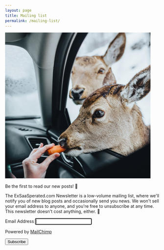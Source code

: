 ```yaml
---
layout: page
title: Mailing list
permalink: /mailing-list/
---
```


<div class="deerbox">
    <img src="/images/carrot-deer.jpg" class="deardeer">
</div>

Be the first to read our new posts! 🥕

The ExSaaSperated.com Newsletter is a low-volume mailing list, where
we'll notify you of new blog posts and occasionally send you news.  We
won't sell your email address to anyone, and you're free to
unsubscribe at any time.  This newsletter doesn't cost anything,
either. 🤑

<!-- Begin Mailchimp Signup Form -->
<div id="mc_embed_signup">
<form action="https://hosposafe.us10.list-manage.com/subscribe/post?u=338df644da9bec2486e8bae32&amp;id=950809262c" method="post" id="mc-embedded-subscribe-form" name="mc-embedded-subscribe-form" class="validate" target="_blank" novalidate>
    <div id="mc_embed_signup_scroll">

<div class="mc-field-group">
	<label for="mce-EMAIL">Email Address</label>
	<input type="email" value="" name="EMAIL" autofocus="true" autocomplete="email" class="required email" id="mce-EMAIL">
</div>
<p>Powered by <a href="http://eepurl.com/g8r1rj" title="MailChimp - email marketing made easy and fun">MailChimp</a></p>
	<div id="mce-responses" class="clear">
		<div class="response" id="mce-error-response" style="display:none"></div>
		<div class="response" id="mce-success-response" style="display:none"></div>
	</div>    <!-- real people should not fill this in and expect good things - do not remove this or risk form bot signups-->
    <div style="position: absolute; left: -5000px;" aria-hidden="true"><input type="text" name="b_338df644da9bec2486e8bae32_950809262c" tabindex="-1" value=""></div>
    <div class="clear"><input type="submit" value="Subscribe" name="subscribe" id="mc-embedded-subscribe" class="button"></div>
    </div>
</form>
</div>
<!--End mc_embed_signup-->
